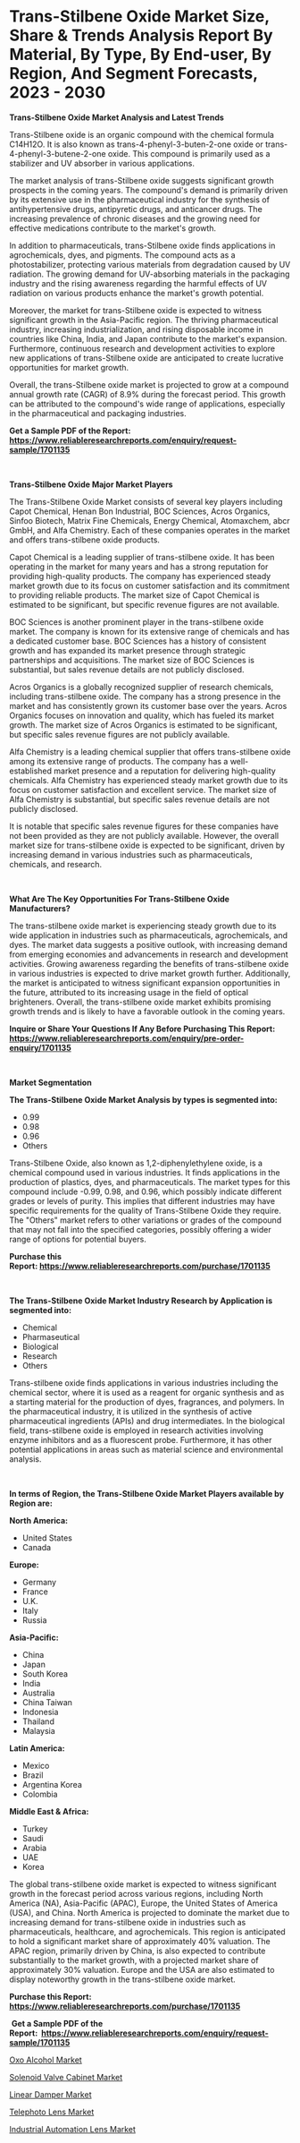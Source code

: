 <p><h1>Trans-Stilbene Oxide Market Size, Share & Trends Analysis Report By Material, By Type, By End-user, By Region, And Segment Forecasts, 2023 - 2030</h1></p><p><strong>Trans-Stilbene Oxide Market Analysis and Latest Trends</strong></p>
<p><p>Trans-Stilbene oxide is an organic compound with the chemical formula C14H12O. It is also known as trans-4-phenyl-3-buten-2-one oxide or trans-4-phenyl-3-butene-2-one oxide. This compound is primarily used as a stabilizer and UV absorber in various applications.</p><p>The market analysis of trans-Stilbene oxide suggests significant growth prospects in the coming years. The compound's demand is primarily driven by its extensive use in the pharmaceutical industry for the synthesis of antihypertensive drugs, antipyretic drugs, and anticancer drugs. The increasing prevalence of chronic diseases and the growing need for effective medications contribute to the market's growth.</p><p>In addition to pharmaceuticals, trans-Stilbene oxide finds applications in agrochemicals, dyes, and pigments. The compound acts as a photostabilizer, protecting various materials from degradation caused by UV radiation. The growing demand for UV-absorbing materials in the packaging industry and the rising awareness regarding the harmful effects of UV radiation on various products enhance the market's growth potential.</p><p>Moreover, the market for trans-Stilbene oxide is expected to witness significant growth in the Asia-Pacific region. The thriving pharmaceutical industry, increasing industrialization, and rising disposable income in countries like China, India, and Japan contribute to the market's expansion. Furthermore, continuous research and development activities to explore new applications of trans-Stilbene oxide are anticipated to create lucrative opportunities for market growth.</p><p>Overall, the trans-Stilbene oxide market is projected to grow at a compound annual growth rate (CAGR) of 8.9% during the forecast period. This growth can be attributed to the compound's wide range of applications, especially in the pharmaceutical and packaging industries.</p></p>
<p><strong>Get a Sample PDF of the Report:&nbsp; <a href="https://www.reliableresearchreports.com/enquiry/request-sample/1701135">https://www.reliableresearchreports.com/enquiry/request-sample/1701135</a></strong></p>
<p>&nbsp;</p>
<p><strong>Trans-Stilbene Oxide Major Market Players</strong></p>
<p><p>The Trans-Stilbene Oxide Market consists of several key players including Capot Chemical, Henan Bon Industrial, BOC Sciences, Acros Organics, Sinfoo Biotech, Matrix Fine Chemicals, Energy Chemical, Atomaxchem, abcr GmbH, and Alfa Chemistry. Each of these companies operates in the market and offers trans-stilbene oxide products.</p><p>Capot Chemical is a leading supplier of trans-stilbene oxide. It has been operating in the market for many years and has a strong reputation for providing high-quality products. The company has experienced steady market growth due to its focus on customer satisfaction and its commitment to providing reliable products. The market size of Capot Chemical is estimated to be significant, but specific revenue figures are not available.</p><p>BOC Sciences is another prominent player in the trans-stilbene oxide market. The company is known for its extensive range of chemicals and has a dedicated customer base. BOC Sciences has a history of consistent growth and has expanded its market presence through strategic partnerships and acquisitions. The market size of BOC Sciences is substantial, but sales revenue details are not publicly disclosed.</p><p>Acros Organics is a globally recognized supplier of research chemicals, including trans-stilbene oxide. The company has a strong presence in the market and has consistently grown its customer base over the years. Acros Organics focuses on innovation and quality, which has fueled its market growth. The market size of Acros Organics is estimated to be significant, but specific sales revenue figures are not publicly available.</p><p>Alfa Chemistry is a leading chemical supplier that offers trans-stilbene oxide among its extensive range of products. The company has a well-established market presence and a reputation for delivering high-quality chemicals. Alfa Chemistry has experienced steady market growth due to its focus on customer satisfaction and excellent service. The market size of Alfa Chemistry is substantial, but specific sales revenue details are not publicly disclosed.</p><p>It is notable that specific sales revenue figures for these companies have not been provided as they are not publicly available. However, the overall market size for trans-stilbene oxide is expected to be significant, driven by increasing demand in various industries such as pharmaceuticals, chemicals, and research.</p></p>
<p>&nbsp;</p>
<p><strong>What Are The Key Opportunities For Trans-Stilbene Oxide Manufacturers?</strong></p>
<p><p>The trans-stilbene oxide market is experiencing steady growth due to its wide application in industries such as pharmaceuticals, agrochemicals, and dyes. The market data suggests a positive outlook, with increasing demand from emerging economies and advancements in research and development activities. Growing awareness regarding the benefits of trans-stilbene oxide in various industries is expected to drive market growth further. Additionally, the market is anticipated to witness significant expansion opportunities in the future, attributed to its increasing usage in the field of optical brighteners. Overall, the trans-stilbene oxide market exhibits promising growth trends and is likely to have a favorable outlook in the coming years.</p></p>
<p><strong>Inquire or Share Your Questions If Any Before Purchasing This Report: <a href="https://www.reliableresearchreports.com/enquiry/pre-order-enquiry/1701135">https://www.reliableresearchreports.com/enquiry/pre-order-enquiry/1701135</a></strong></p>
<p>&nbsp;</p>
<p><strong>Market Segmentation</strong></p>
<p><strong>The Trans-Stilbene Oxide Market Analysis by types is segmented into:</strong></p>
<p><ul><li>0.99</li><li>0.98</li><li>0.96</li><li>Others</li></ul></p>
<p><p>Trans-Stilbene Oxide, also known as 1,2-diphenylethylene oxide, is a chemical compound used in various industries. It finds applications in the production of plastics, dyes, and pharmaceuticals. The market types for this compound include -0.99, 0.98, and 0.96, which possibly indicate different grades or levels of purity. This implies that different industries may have specific requirements for the quality of Trans-Stilbene Oxide they require. The "Others" market refers to other variations or grades of the compound that may not fall into the specified categories, possibly offering a wider range of options for potential buyers.</p></p>
<p><strong>Purchase this Report:&nbsp;<a href="https://www.reliableresearchreports.com/purchase/1701135">https://www.reliableresearchreports.com/purchase/1701135</a></strong></p>
<p>&nbsp;</p>
<p><strong>The Trans-Stilbene Oxide Market Industry Research by Application is segmented into:</strong></p>
<p><ul><li>Chemical</li><li>Pharmaseutical</li><li>Biological</li><li>Research</li><li>Others</li></ul></p>
<p><p>Trans-stilbene oxide finds applications in various industries including the chemical sector, where it is used as a reagent for organic synthesis and as a starting material for the production of dyes, fragrances, and polymers. In the pharmaceutical industry, it is utilized in the synthesis of active pharmaceutical ingredients (APIs) and drug intermediates. In the biological field, trans-stilbene oxide is employed in research activities involving enzyme inhibitors and as a fluorescent probe. Furthermore, it has other potential applications in areas such as material science and environmental analysis.</p></p>
<p>&nbsp;</p>
<p><strong>In terms of Region, the Trans-Stilbene Oxide Market Players available by Region are:</strong></p>
<p>
    <p> <strong> North America: </strong>
        <ul>
            <li>United States</li>
            <li>Canada</li>
        </ul>
        </p> 
    <p> <strong> Europe: </strong>
        <ul>
            <li>Germany</li>
            <li>France</li>
            <li>U.K.</li>
            <li>Italy</li>
            <li>Russia</li>
        </ul>
        </p> 
    <p> <strong> Asia-Pacific: </strong>
        <ul>
            <li>China</li>
            <li>Japan</li>
            <li>South Korea</li>
            <li>India</li>
            <li>Australia</li>
            <li>China Taiwan</li>
            <li>Indonesia</li>
            <li>Thailand</li>
            <li>Malaysia</li>
        </ul>
        </p> 
    <p> <strong> Latin America: </strong>
        <ul>
            <li>Mexico</li>
            <li>Brazil</li>
            <li>Argentina Korea</li>
            <li>Colombia</li>
        </ul>
        </p> 
    <p> <strong> Middle East & Africa: </strong>
        <ul>
            <li>Turkey</li>
            <li>Saudi</li>
            <li>Arabia</li>
            <li>UAE</li>
            <li>Korea</li>
        </ul>
    </p>
    </p>
<p><p>The global trans-stilbene oxide market is expected to witness significant growth in the forecast period across various regions, including North America (NA), Asia-Pacific (APAC), Europe, the United States of America (USA), and China. North America is projected to dominate the market due to increasing demand for trans-stilbene oxide in industries such as pharmaceuticals, healthcare, and agrochemicals. This region is anticipated to hold a significant market share of approximately 40% valuation. The APAC region, primarily driven by China, is also expected to contribute substantially to the market growth, with a projected market share of approximately 30% valuation. Europe and the USA are also estimated to display noteworthy growth in the trans-stilbene oxide market.</p></p>
<p><strong>Purchase this Report: <a href="https://www.reliableresearchreports.com/purchase/1701135">https://www.reliableresearchreports.com/purchase/1701135</a></strong></p>
<p>&nbsp;<strong>Get a Sample PDF of the Report:&nbsp;&nbsp;<a href="https://www.reliableresearchreports.com/enquiry/request-sample/1701135">https://www.reliableresearchreports.com/enquiry/request-sample/1701135</a></strong></p>
<p><strong></strong></p>
<p><p><a href="https://www.linkedin.com/pulse/oxo-alcohol-market-size-growth-forecast-from-2023-2030-fao0e/">Oxo Alcohol Market</a></p><p><a href="https://medium.com/@santosdicki2023/solenoid-valve-cabinet-market-analysis-and-sze-forecasted-for-period-from-2023-to-2030-a28b092528df">Solenoid Valve Cabinet Market</a></p><p><a href="https://medium.com/@maeganbraun/linear-damper-market-size-and-market-trends-complete-industry-overview-2023-to-2030-877c8373858f">Linear Damper Market</a></p><p><a href="https://github.com/kuntayevaz/Market-Research-Report-List-1/blob/main/telephoto-lens-market.md">Telephoto Lens Market</a></p><p><a href="https://github.com/kipkeeva/Market-Research-Report-List-1/blob/main/industrial-automation-lens-market.md">Industrial Automation Lens Market</a></p></p>